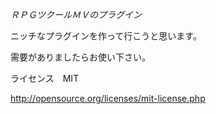*ＲＰＧツクールＭＶのプラグイン*

ニッチなプラグインを作って行こうと思います。

需要がありましたらお使い下さい。

ライセンス　MIT

http://opensource.org/licenses/mit-license.php
